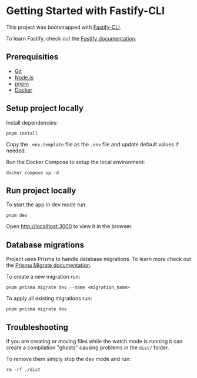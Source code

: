 # Getting Started with Fastify-CLI

This project was bootstrapped with [Fastify-CLI](https://www.npmjs.com/package/fastify-cli).

To learn Fastify, check out the [Fastify documentation](https://fastify.dev/docs/latest/).

## Prerequisities

- [Git](https://git-scm.com/)
- [Node.js](https://nodejs.org/)
- [pnpm](https://pnpm.io/)
- [Docker](https://www.docker.com/)

## Setup project locally

Install dependencies:

```
pnpm install
```

Copy the `.env.template` file as the `.env` file and update default values if needed.

Run the Docker Compose to setup the local environment:

```
docker compose up -d
```

## Run project locally

To start the app in dev mode run:

```
pnpm dev
```

Open [http://localhost:3000](http://localhost:3000) to view it in the browser.

## Database migrations

Project uses Prisma to handle database migrations. To learn more check out the [Prisma Migrate documentation](https://www.prisma.io/docs/orm/prisma-migrate/getting-started).

To create a new migration run:

```
pnpm prisma migrate dev --name <migration_name>
```

To apply all existing migrations run:

```
pnpm prisma migrate dev
```

## Troubleshooting

If you are creating or moving files while the watch mode is running it can create a compilation "ghosts" causing problems in the `dist/` folder.

To remove them simply stop the dev mode and run:

```
rm -rf ./dist
```

